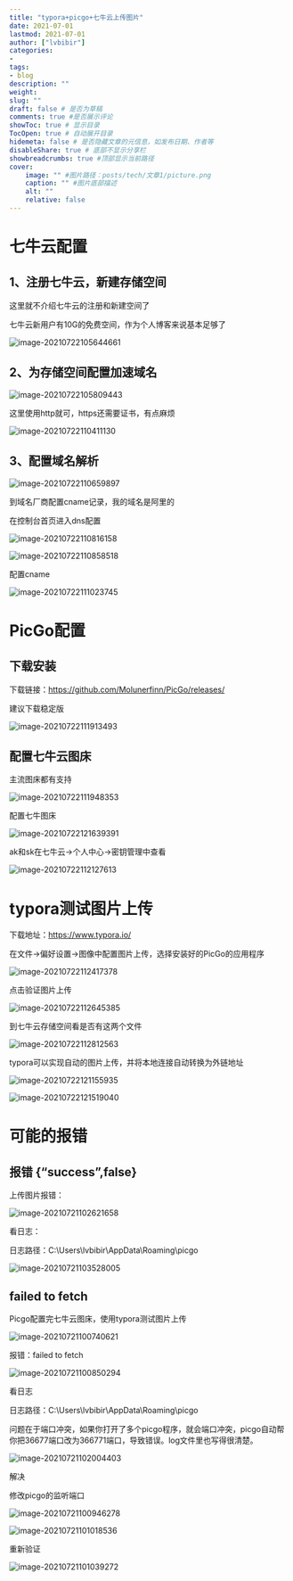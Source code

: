 ```yaml
---
title: "typora+picgo+七牛云上传图片" 
date: 2021-07-01
lastmod: 2021-07-01
author: ["lvbibir"] 
categories: 
- 
tags: 
- blog
description: "" 
weight: 
slug: ""
draft: false # 是否为草稿
comments: true #是否展示评论
showToc: true # 显示目录
TocOpen: true # 自动展开目录
hidemeta: false # 是否隐藏文章的元信息，如发布日期、作者等
disableShare: true # 底部不显示分享栏
showbreadcrumbs: true #顶部显示当前路径
cover:
    image: "" #图片路径：posts/tech/文章1/picture.png
    caption: "" #图片底部描述
    alt: ""
    relative: false
---
```

# 七牛云配置

## 1、注册七牛云，新建存储空间

这里就不介绍七牛云的注册和新建空间了

七牛云新用户有10G的免费空间，作为个人博客来说基本足够了

![image-20210722105644661](https://image.lvbibir.cn/blog/20210722121825.png)

## 2、为存储空间配置加速域名

![image-20210722105809443](https://image.lvbibir.cn/blog/20210722121826.png)

这里使用http就可，https还需要证书，有点麻烦

![image-20210722110411130](https://image.lvbibir.cn/blog/20210722121827.png)

## 3、配置域名解析

![image-20210722110659897](https://image.lvbibir.cn/blog/20210722121828.png)

到域名厂商配置cname记录，我的域名是阿里的

在控制台首页进入dns配置

![image-20210722110816158](https://image.lvbibir.cn/blog/20210722121829.png)

![image-20210722110858518](https://image.lvbibir.cn/blog/20210722121830.png)

配置cname

![image-20210722111023745](https://image.lvbibir.cn/blog/20210722121831.png)

# PicGo配置

## 下载安装

下载链接：https://github.com/Molunerfinn/PicGo/releases/

建议下载稳定版

![image-20210722111913493](https://image.lvbibir.cn/blog/20210722121832.png)

## 配置七牛云图床

主流图床都有支持

![image-20210722111948353](https://image.lvbibir.cn/blog/20210722121833.png)

配置七牛图床

![image-20210722121639391](https://image.lvbibir.cn/blog/20210722121834.png)

ak和sk在七牛云→个人中心→密钥管理中查看

![image-20210722112127613](https://image.lvbibir.cn/blog/20210722121835.png)

# typora测试图片上传

下载地址：https://www.typora.io/

在文件→偏好设置→图像中配置图片上传，选择安装好的PicGo的应用程序

![image-20210722112417378](https://image.lvbibir.cn/blog/20210722121836.png)

点击验证图片上传

![image-20210722112645385](https://image.lvbibir.cn/blog/20210722121837.png)

到七牛云存储空间看是否有这两个文件

![image-20210722112812563](https://image.lvbibir.cn/blog/20210722121838.png)

typora可以实现自动的图片上传，并将本地连接自动转换为外链地址

![image-20210722121155935](https://image.lvbibir.cn/blog/20210722121839.png)

![image-20210722121519040](https://image.lvbibir.cn/blog/20210722121519.png)



# 可能的报错

## 报错 {“success”,false}

上传图片报错：

![image-20210721102621658](https://image.lvbibir.cn/blog/image-20210721102621658.png)

看日志：

日志路径：C:\Users\lvbibir\AppData\Roaming\picgo

![image-20210721103528005](https://image.lvbibir.cn/blog/image-20210721103528005.png)

## failed to fetch



Picgo配置完七牛云图床，使用typora测试图片上传

![image-20210721100740621](https://image.lvbibir.cn/blog/image-20210721100850294.png)

报错：failed to fetch

![image-20210721100850294](https://image.lvbibir.cn/blog/image-20210721102004403.png)

看日志

日志路径：C:\Users\lvbibir\AppData\Roaming\picgo

问题在于端口冲突，如果你打开了多个picgo程序，就会端口冲突，picgo自动帮你把36677端口改为366771端口，导致错误。log文件里也写得很清楚。

![image-20210721102004403](https://image.lvbibir.cn/blog/image-20210721101018536.png)

解决

修改picgo的监听端口

![image-20210721100946278](https://image.lvbibir.cn/blog/image-20210721100946278.png)

![image-20210721101018536](https://image.lvbibir.cn/blog/image-20210721101039272.png)

重新验证

![image-20210721101039272](https://image.lvbibir.cn/blog/image-20210721100740621.png)

